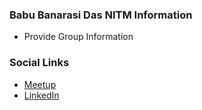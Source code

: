 ### Babu Banarasi Das NITM Information
* Provide Group Information

### Social Links
* [Meetup](https://www.meetup.com/owasp-babu-banarasi-das-nittm/)
* [LinkedIn](https://www.linkedin.com/company/owasp-bbdnitm/)

